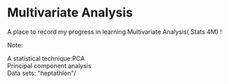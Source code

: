 # Multivariate Analysis

A place to record my progress in learning Multivariate Analysis( Stats 4M) !

Note:

A statistical technique:PCA   
Principal component analysis  
Data sets: "heptathlon"/  
